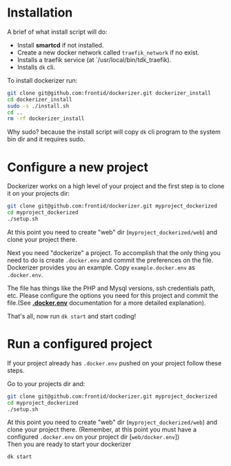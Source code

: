 # Installation
A brief of what install script will do:

* Install **smartcd** if not installed.
* Create a new docker network called `traefik_network` if no exist.  
* Installs a traefik service (at `/usr/local/bin/tdk_traefik).  
* Installs `dk` cli.


To install dockerizer run:
```bash
git clone git@github.com:frontid/dockerizer.git dockerizer_install
cd dockerizer_install
sudo -s ./install.sh
cd ..
rm -rf dockerizer_install
```

Why sudo? because the install script will copy `dk` cli program to the system bin dir and it requires sudo.

# Configure a new project
Dockerizer works on a high level of your project and the first step is to clone it on your projects dir:

```bash
git clone git@github.com:frontid/dockerizer.git myproject_dockerized
cd myproject_dockerized
./setup.sh
```

At this point you need to create "web" dir (`myproject_dockerized/web`) and clone your project there.  
 

Next you need "dockerize" a project. To accomplish that the only thing you need to do is  create `.docker.env` and commit the preferences on the file.  
Dockerizer provides you an example. Copy `example.docker.env` as `.docker.env`. 

The file has things like the PHP and Mysql versions, ssh credentials path, etc. Please configure the options you need for this project and commit the file.(See **[.docker.env](dockerenv)** documentation for a more detailed explanation).

That's all, now run `dk start` and start coding!

# Run a configured project
If your project already has `.docker.env` pushed on your project follow these steps.

Go to your projects dir and:

```bash
git clone git@github.com:frontid/dockerizer.git myproject_dockerized
cd myproject_dockerized
./setup.sh
```

At this point you need to create "web" dir (`myproject_dockerized/web`) and clone your project there. (Remember, at this point you must have a configured `.docker.env` on your project dir [`web/docker.env`])  
Then you are ready to start your dockerizer  

```bash
dk start
```

